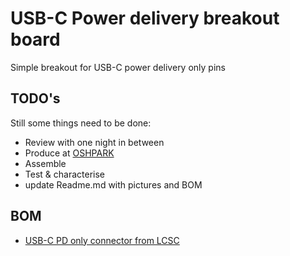 # USB-C Power delivery breakout board
Simple breakout for USB-C power delivery only pins
## TODO's
Still some things need to be done:
* Review with one night in between
* Produce at [OSHPARK](https://oshpark.com/)
* Assemble
* Test & characterise
* update Readme.md with pictures and BOM
## BOM
* [USB-C PD only connector from LCSC](https://lcsc.com/product-detail/Others_Korean-Hroparts-Elec-TYPE-C-31-M-17_C283540.html)


